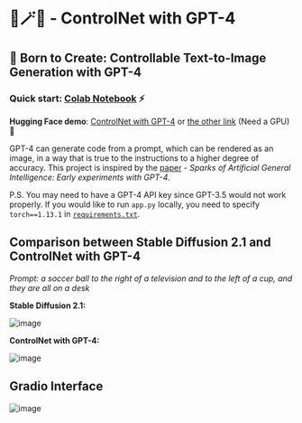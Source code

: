 # 🌁🪄🌃 - ControlNet with GPT-4
## 🌟 Born to Create: Controllable Text-to-Image Generation with GPT-4

### Quick start: [Colab Notebook](https://colab.research.google.com/github/KevinWang676/ControlNet-with-GPT-4/blob/main/ControlNet_with_GPT_4.ipynb) ⚡
**Hugging Face demo**: [ControlNet with GPT-4](https://huggingface.co/spaces/kevinwang676/ControlNet-GPT-4) or [the other link](https://kevinwang676-controlnet-gpt-4.hf.space/) (Need a GPU)🤗

GPT-4 can generate code from a prompt, which can be rendered as an image, in a way that is true to the instructions to a higher degree of accuracy. This project is inspired by the [paper](https://arxiv.org/abs/2303.12712) - *Sparks of Artificial General Intelligence: Early experiments with GPT-4*.

P.S. You may need to have a GPT-4 API key since GPT-3.5 would not work properly. If you would like to run `app.py` locally, you need to specify `torch==1.13.1` in [`requirements.txt`](https://github.com/KevinWang676/ControlNet-with-GPT-4/blob/main/requirements.txt).

## Comparison between Stable Diffusion 2.1 and ControlNet with GPT-4

*Prompt: a soccer ball to the right of a television and to the left of a cup, and they are all on a desk*

**Stable Diffusion 2.1:**

![image](https://github.com/KevinWang676/ControlNet-with-GPT-4/assets/126712357/46fbfcb2-6820-4a98-945f-be3484277471)

**ControlNet with GPT-4:**

![image](https://github.com/KevinWang676/ControlNet-with-GPT-4/assets/126712357/24f89c70-6e17-4c4f-b383-f882e4855936)

## Gradio Interface

![image](https://github.com/KevinWang676/ControlNet-with-GPT-4/assets/126712357/0ff99fb5-3bb0-46fe-af6a-348e262f0791)
